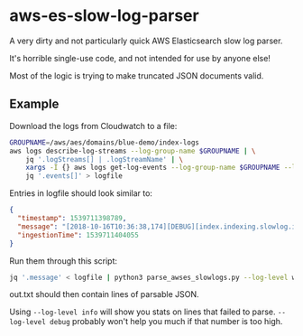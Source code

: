 aws-es-slow-log-parser
======================

A very dirty and not particularly quick AWS Elasticsearch slow log parser.

It's horrible single-use code, and not intended for use by anyone else!

Most of the logic is trying to make truncated JSON documents valid.

Example
-------

Download the logs from Cloudwatch to a file:
```sh
GROUPNAME=/aws/aes/domains/blue-demo/index-logs
aws logs describe-log-streams --log-group-name $GROUPNAME | \
    jq '.logStreams[] | .logStreamName' | \
    xargs -I {} aws logs get-log-events --log-group-name $GROUPNAME --log-stream-name {} | \
    jq '.events[]' > logfile
```

Entries in logfile should look similar to:
```json
{
  "timestamp": 1539711398789,
  "message": "[2018-10-16T10:36:38,174][DEBUG][index.indexing.slowlog.index] ...",
  "ingestionTime": 1539711404055
}
```

Run them through this script:
```sh
jq '.message' < logfile | python3 parse_awses_slowlogs.py --log-level warn out.txt
```
out.txt should then contain lines of parsable JSON.

Using `--log-level info` will show you stats on lines that failed to parse.
`--log-level debug` probably won't help you much if that number is too high.
